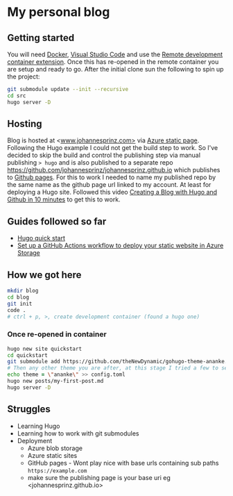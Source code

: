 # My personal blog

## Getting started

You will need [Docker][docker], [Visual Studio Code][vscode] and use the
[Remote development container extension][vscode-extension-devcontainer]. Once this has
re-opened in the remote container you are setup and ready to go. After the
initial clone sun the following to spin up the project:

```bash
git submodule update --init --recursive
cd src
hugo server -D
```

## Hosting

Blog is hosted at <www.johannesprinz.com> via [Azure static
page][azure-static-page]. Following the Hugo example I could not get the build
step to work. So I've decided to skip the build and control the publishing step
via manual publishing `> hugo` and is also published to a separate repo
<https://github.com/johannesprinz/johannesprinz.github.io> which publishes to
[Github pages][github-pages]. For this to work I needed to name my published
repo by the same name as the github page url linked to my account. At least for
deploying a Hugo site. Followed this video [Creating a Blog with Hugo and Github
in 10 minutes][youtube-howto-hugo] to get this to work.

## Guides followed so far

- [Hugo quick start][hugo]
- [Set up a GitHub Actions workflow to deploy your static website in Azure Storage][azure-staticsite]

## How we got here

```zsh
mkdir blog
cd blog
git init
code .
# ctrl + p, >, create development container (found a hugo one)
```

### Once re-opened in container

```zsh
hugo new site quickstart
cd quickstart
git submodule add https://github.com/theNewDynamic/gohugo-theme-ananke.git themes/ananke
# Then any other theme you are after, at this stage I tried a few to see which support syntax highlighting
echo theme = \"ananke\" >> config.toml
hugo new posts/my-first-post.md
hugo server -D
```

## Struggles

- Learning Hugo
- Learning how to work with git submodules
- Deployment
  - Azure blob storage
  - Azure static sites
  - GitHub pages - Wont play nice with base urls containing sub paths
    `https://example.com`
  - make sure the publishing page is your base uri eg <johannesprinz.github.io>

[docker]: https://www.docker.com/
[vscode]: https://code.visualstudio.com/
[vscode-extension-devcontainer]:
  https://code.visualstudio.com/docs/remote/containers-tutorial
[azure-static-page]: https://docs.microsoft.com/en-nz/azure/static-web-apps/
[github-pages]: https://docs.github.com/en/pages
[youtube-howto-hugo]: https://www.youtube.com/watch?v=LIFvgrRxdt4
[hugo]: https://gohugo.io/getting-started/quick-start/
[azure-staticsite]:
  https://docs.microsoft.com/en-us/azure/storage/blobs/storage-blobs-static-site-github-actions
